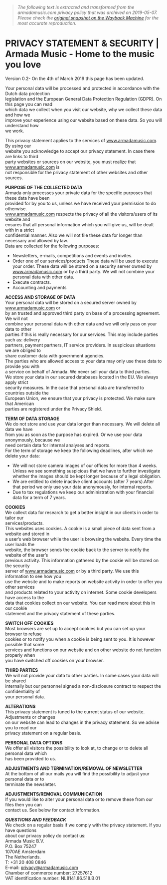 > *The following text is extracted and transformed from the armadamusic.com privacy policy that was archived on 2019-05-07. Please check the [original snapshot on the Wayback Machine](https://web.archive.org/web/20190507140638id_/https%3A//www.armadamusic.com/privacy-policy) for the most accurate reproduction.*

# PRIVACY STATEMENT & SECURITY | Armada Music - Home to the music you love

Version 0.2- On the 4th of March 2019 this page has been updated.

Your personal data will be processed and protected in accordance with the Dutch data protection  
legislation and the European General Data Protection Regulation (GDPR). On this page you can read  
which data we collect when you visit our website, why we collect these data and how we  
improve your experience using our website based on these data. So you will understand how  
we work.

This privacy statement applies to the services of www.armadamusic.com. By using our  
website you acknowledge to accept our privacy statement. In case there are links to third  
party websites or sources on our website, you must realize that www.armadamusic.com is  
not responsible for the privacy statement of other websites and other sources.

**PURPOSE OF THE COLLECTED DATA**  
Armada only processes your private data for the specific purposes that these data have been  
provided for by you to us, unless we have received your permission to do otherwise.  
www.armadamusic.com respects the privacy of all the visitors/users of its website and  
ensures that all personal information which you will give us, will be dealt with in a strict  
confidential manner. Also we will not file these data for longer than necessary and allowed by law.  
Data are collected for the following purposes:

  * Newsletters, e-mails, competitions and events and invites.
  * Order one of our services/products These data will be used to execute your order. These data will be stored on a security server owned by www.armadamusic.com or by a third party. We will not combine your personal data with other data.
  * Execute contracts.
  * Accounting and payments



**ACCESS AND STORAGE OF DATA**  
Your personal data will be stored on a secured server owned by www.armadamusic.com or  
by an trusted and approved third party on base of a processing agreement. We will not  
combine your personal data with other data and we will only pass on your data to other  
parties if this is really necessary for our services. This may include parties such as: delivery  
partners, payment partners, IT service providers. In suspicious situations we are obliged to  
share customer data with government agencies.  
The parties who are allowed access to your data may only use these data to provide you with  
a service on behalf of Armada. We never sell your data to third parties.  
We store your data in our secured databases located in the EU. We always apply strict  
security measures. In the case that personal data are transferred to countries outside the   
European Union, we ensure that your privacy is protected. We make sure that American  
parties are registered under the Privacy Shield.

**TERM OF DATA STORAGE**  
We do not store and use your data longer than necessary. We will delete all data we have  
from you as soon as the purpose has expired. Or we use your data anonymously, because we  
need certain data for internal analyses and reports.  
For the term of storage we keep the following deadlines, after which we delete your data:

  * We will not store camera images of our offices for more than 4 weeks. Unless we see something suspicious that we have to further investigate whether the images should be kept longer because of a legal obligation.
  * We are entitled to delete inactive client accounts (after 7 years).After that period we only use your data anonymously, for internal reports.
  * Due to tax regulations we keep our administration with your financial data for a term of 7 years.



**COOKIES**  
We collect data for research to get a better insight in our clients in order to tailor our  
services/products.  
This websites uses cookies. A cookie is a small piece of data sent from a website and stored in  
a user’s web browser while the user is browsing the website. Every time the user loads the  
website, the browser sends the cookie back to the server to notify the website of the user’s  
previous activity. This information gathered by the cookie will be stored on the security  
server of www.armadamusic.com or by a third party. We use this information to see how you  
use the website and to make reports on website activity in order to offer you other services  
and products related to your activity on internet. Some cookie developers have access to the  
data that cookies collect on our website. You can read more about this in our cookie  
statement and the privacy statement of these parties.

**SWITCH OFF COOKIES**  
Most browsers are set up to accept cookies but you can set up your browser to refuse  
cookies or to notify you when a cookie is being sent to you. It is however possible that some  
services and functions on our website and on other website do not function properly when  
you have switched off cookies on your browser.

**THIRD PARTIES**  
We will not provide your data to other parties. In some cases your data will be shared  
internally but our personnel signed a non-disclosure contract to respect the confidentiality of  
your personal data.

**ALTERATIONS**  
This privacy statement is tuned to the current status of our website. Adjustments or changes  
on our website can lead to changes in the privacy statement. So we advise you to read our  
privacy statement on a regular basis.

**PERSONAL DATA OPTIONS**  
We offer all visitors the possibility to look at, to change or to delete all personal data which  
has been provided to us.

**ADJUSTMENTS AND TERMINATION/REMOVAL OF NEWSLETTER**  
At the bottom of all our mails you will find the possibility to adjust your personal data or to  
terminate the newsletter.

**ADJUSTMENTS/REMOVAL COMMUNICATION**  
If you would like to alter your personal data or to remove these from our files then you can  
contact us. See below for contact information.

**_QUESTIONS AND FEEDBACK_**  
We check on a regular basis if we comply with the privacy statement. If you have questions  
about our privacy policy do contact us:  
Armada Music B.V.  
P.O. Box 75247  
1070AE Amsterdam  
The Netherlands.  
T: +31 20 408 0846  
E-mail: privacy@armadamusic.com  
Chamber of commerce number: 27257612  
VAT identification number: NL8141.86.518.B.01
